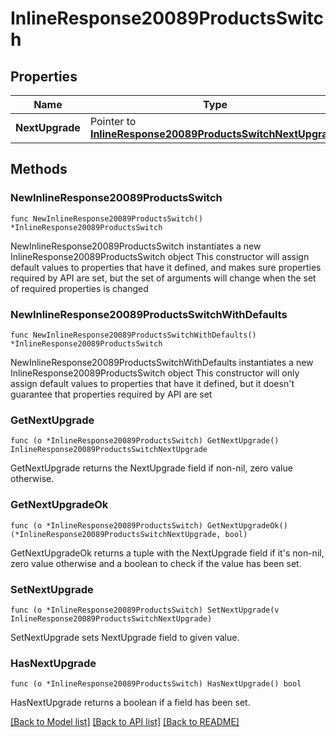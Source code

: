 # InlineResponse20089ProductsSwitch

## Properties

Name | Type | Description | Notes
------------ | ------------- | ------------- | -------------
**NextUpgrade** | Pointer to [**InlineResponse20089ProductsSwitchNextUpgrade**](InlineResponse20089ProductsSwitchNextUpgrade.md) |  | [optional] 

## Methods

### NewInlineResponse20089ProductsSwitch

`func NewInlineResponse20089ProductsSwitch() *InlineResponse20089ProductsSwitch`

NewInlineResponse20089ProductsSwitch instantiates a new InlineResponse20089ProductsSwitch object
This constructor will assign default values to properties that have it defined,
and makes sure properties required by API are set, but the set of arguments
will change when the set of required properties is changed

### NewInlineResponse20089ProductsSwitchWithDefaults

`func NewInlineResponse20089ProductsSwitchWithDefaults() *InlineResponse20089ProductsSwitch`

NewInlineResponse20089ProductsSwitchWithDefaults instantiates a new InlineResponse20089ProductsSwitch object
This constructor will only assign default values to properties that have it defined,
but it doesn't guarantee that properties required by API are set

### GetNextUpgrade

`func (o *InlineResponse20089ProductsSwitch) GetNextUpgrade() InlineResponse20089ProductsSwitchNextUpgrade`

GetNextUpgrade returns the NextUpgrade field if non-nil, zero value otherwise.

### GetNextUpgradeOk

`func (o *InlineResponse20089ProductsSwitch) GetNextUpgradeOk() (*InlineResponse20089ProductsSwitchNextUpgrade, bool)`

GetNextUpgradeOk returns a tuple with the NextUpgrade field if it's non-nil, zero value otherwise
and a boolean to check if the value has been set.

### SetNextUpgrade

`func (o *InlineResponse20089ProductsSwitch) SetNextUpgrade(v InlineResponse20089ProductsSwitchNextUpgrade)`

SetNextUpgrade sets NextUpgrade field to given value.

### HasNextUpgrade

`func (o *InlineResponse20089ProductsSwitch) HasNextUpgrade() bool`

HasNextUpgrade returns a boolean if a field has been set.


[[Back to Model list]](../README.md#documentation-for-models) [[Back to API list]](../README.md#documentation-for-api-endpoints) [[Back to README]](../README.md)


